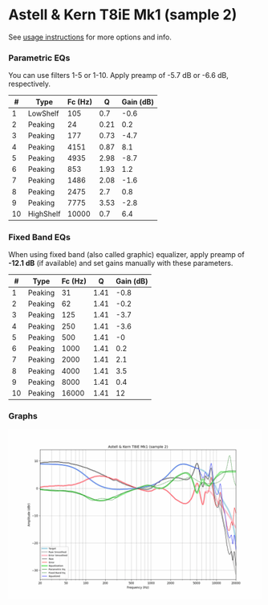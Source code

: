# Astell & Kern T8iE Mk1 (sample 2)
See [usage instructions](https://github.com/jaakkopasanen/AutoEq#usage) for more options and info.

### Parametric EQs
You can use filters 1-5 or 1-10. Apply preamp of -5.7 dB or -6.6 dB, respectively.

|   # | Type      |   Fc (Hz) |    Q |   Gain (dB) |
|-----|-----------|-----------|------|-------------|
|   1 | LowShelf  |       105 | 0.7  |        -0.6 |
|   2 | Peaking   |        24 | 0.21 |         0.2 |
|   3 | Peaking   |       177 | 0.73 |        -4.7 |
|   4 | Peaking   |      4151 | 0.87 |         8.1 |
|   5 | Peaking   |      4935 | 2.98 |        -8.7 |
|   6 | Peaking   |       853 | 1.93 |         1.2 |
|   7 | Peaking   |      1486 | 2.08 |        -1.6 |
|   8 | Peaking   |      2475 | 2.7  |         0.8 |
|   9 | Peaking   |      7775 | 3.53 |        -2.8 |
|  10 | HighShelf |     10000 | 0.7  |         6.4 |

### Fixed Band EQs
When using fixed band (also called graphic) equalizer, apply preamp of **-12.1 dB** (if available) and set gains manually with these parameters.

|   # | Type    |   Fc (Hz) |    Q |   Gain (dB) |
|-----|---------|-----------|------|-------------|
|   1 | Peaking |        31 | 1.41 |        -0.8 |
|   2 | Peaking |        62 | 1.41 |        -0.2 |
|   3 | Peaking |       125 | 1.41 |        -3.7 |
|   4 | Peaking |       250 | 1.41 |        -3.6 |
|   5 | Peaking |       500 | 1.41 |        -0   |
|   6 | Peaking |      1000 | 1.41 |         0.2 |
|   7 | Peaking |      2000 | 1.41 |         2.1 |
|   8 | Peaking |      4000 | 1.41 |         3.5 |
|   9 | Peaking |      8000 | 1.41 |         0.4 |
|  10 | Peaking |     16000 | 1.41 |        12   |

### Graphs
![](./Astell%20&%20Kern%20T8iE%20Mk1%20(sample%202).png)
